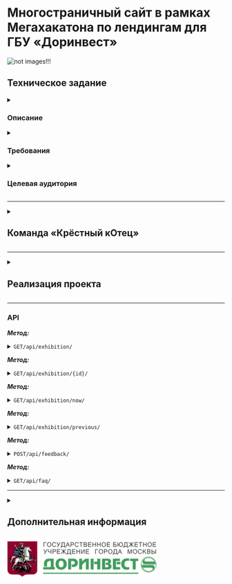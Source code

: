 # Многостраничный сайт в рамках Мегахакатона по лендингам для ГБУ «Доринвест»
![not images!!!](static/images/icons/dorinvest_logo.ico)
## Техническое задание
<details>
<summary>

### Описание
</summary>

***Необходимо создать веб-страницу для размещения анонса выставки-пристройства животных из приютов.
Шаблон планируется использовать для анонса каждой выставки, проводимой ГБУ «Доринвест».
На базе шаблона для каждой выставки будет создаваться отдельная страница в доменной зоне dorinvest.ru (например vistavka.dorinvest.ru).***
</details>

<details>
<summary>

### Требования
</summary>

***Шаблон должен иметь административную панель, где работники ГРУ «Доринвест» смогут самостоятельно редактировать весь контент, 
который будет на веб-странице.***

***Дизайн веб-страницы должны быть в стиле официального сайта ГБУ «Доринвест» https://dorinvest.ru.***
На веб-страницу должны быть размещены:
+ ***Логотип ГБУ «Доринвест»;***
+ ***Баннер в виде картинки или слайдера;***
+ ***Название выставки;***
+ ***Сетка из фотографий животных с кратким описанием, 
которые будут участвовать в выставке (с разбивкой по категориям: кошки, собаки);***
+ ***Сетка фотографий — подборка с прошлых выставок;***
+ ***Информация о дате и месте проведения выставки;***
+ ***Логотипы партнеров выставки;***
+ ***Дополнительный блок, который отображается только после проведения выставки, где будет размещена информация
по итогам выставки и галерея фотографий с мероприятия;***
+ ***Ссылка на соц. сети ГБУ «Доринвест»;***
+ ***Контакты администраторов сайта с формой обратной связи.***
</details>

<details>
<summary>

### Целевая аудитория

</summary>

___
***ЦА, которую бренд хочет привлечь***

*Люди, которые хотят завести домашнее животное, но не знает о том, что можно забрать животное из приюта.*
___
***Текущая ЦА бренда***

*Люди, которые думают о том, чтобы забрать животное из приюта, волонтеры, люди занимающиеся благотворительностью.*

</details>

___
<details>
<summary>

## Команда «Крёстный кОтец»
</summary>

№ | ФИО                           | Должность                    | Никнейм в телеграмме | Ссылка на проекты                          |
--|-------------------------------|------------------------------|----------------------|--------------------------------------------
1 | Зайцев Антон Александрович    | Тимлид и Backend разработчик | @BlackMarvel         | https://github.com/Hashtagich              |
2 | Назаров Ринат Русланович      | Backend разработчик          | @NazRinRus           | https://github.com/NazRinRus               |
3 | Зайдигалов Артур Ахмедович    | Frontend разработчик         | @ArthZai             | https://github.com/Zaidigalov              |
4 | Гончарова Наталья Игоревна    | UX/UI дизайнер               | @goncearova_natalia  | https://www.behance.net/nataliagoncearova  |
5 | Дмитриева Алина Анатольевна   | UX/UI дизайнер               | @LinneAya            | https://www.behance.net/linne_aya          |
6 | Мусаткина Анжела Вячеславовна | Графический дизайнер         | @avantello           | https://www.behance.net/avantello          |
7 | Сергеева Оксана Юрьевна       | Графический дизайнер         | @Obl30               | https://www.behance.net/9510434b           |

</details>

___
<details>
<summary>

## Реализация проекта

</summary>

***Проект выполнен согласно требованиям Заказчика, полностью адаптирован под все устройства, удобен и прост в использовании.***

***Использованы следующие цвета:***
+ *#FFFFFF*
+ *#207B44*
+ *#79BD9A*
+ *#000000*
+ *#6E8877*
+ *#9DE1BE* и *#649B79*

***И шрифты:***
+ *Montserrat - Геометрический шрифт был выбран для заголовков на сайте;*
+ *Arial - Базовый шрифт, который идеально подходит для набора основного текста;*
+ *ARCO CYRILLIC - Геометрический шрифт на кириллице, который характеризуется четкими линиями и симметричными формами.*

***Backend разработка выполнена на Django с возможностью поддержки БД SQL и PostgreSQL.***

***Frontend разработка выполнена на JavaScript.***

***Взаимодействие Backend и Frontend осуществляется путём запроса API (использовали rest_framework) через JavaScript.***

</details>

___
### API
***Метод:***
<details>
<summary><code>GET/api/exhibition/</code></summary>

*Получение списка всех выставок*
```
[
  {
    "id": 0,
    "name": "string",
    "description": "string",
    "bunner": "string",
    "date_begin": "2024-05-02",
    "date_end": "2024-05-02",
    "time_event": "string",
    "location": "string",
    "venue": "string",
    "participants": [
      {
        "id": 0,
        "participant_foto": [
          {
            "foto": "string"
          }
        ],
        "breed": {
          "code": "str",
          "name": "string",
          "sort": 9223372036854776000,
          "is_active": true
        },
        "type_p": {
          "code": "string",
          "name": "string",
          "sort": 9223372036854776000,
          "is_active": true
        },
        "talent": {
          "code": "str",
          "name": "string",
          "sort": 9223372036854776000,
          "is_active": true
        },
        "name": "string",
        "color": "string",
        "age": "string",
        "gender": "boy",
        "other": "string",
        "found_home": true,
        "avatar_id": "string"
      }
    ],
    "partners": [
      {
        "id": 0,
        "name": "string",
        "logo": "string",
        "info": "string",
        "website": "string"
      }
    ],
    "about": "string",
    "exhibition_foto": [
      {
        "foto": "string"
      }
    ],
    "results": "string"
  }
]
```
</details>

***Метод:***
<details>
<summary><code>GET/api/exhibition/{id}/</code></summary>

*Получение одной записи (выставки) по её id*
```
{
  "id": 0,
  "name": "string",
  "description": "string",
  "bunner": "string",
  "date_begin": "2024-05-02",
  "date_end": "2024-05-02",
  "time_event": "string",
  "location": "string",
  "venue": "string",
  "participants": [
    {
      "id": 0,
      "participant_foto": [
        {
          "foto": "string"
        }
      ],
      "breed": {
        "code": "str",
        "name": "string",
        "sort": 9223372036854776000,
        "is_active": true
      },
      "type_p": {
        "code": "string",
        "name": "string",
        "sort": 9223372036854776000,
        "is_active": true
      },
      "talent": {
        "code": "str",
        "name": "string",
        "sort": 9223372036854776000,
        "is_active": true
      },
      "name": "string",
      "color": "string",
      "age": "string",
      "gender": "boy",
      "other": "string",
      "found_home": true,
      "avatar_id": "string"
    }
  ],
  "partners": [
    {
      "id": 0,
      "name": "string",
      "logo": "string",
      "info": "string",
      "website": "string"
    }
  ],
  "about": "string",
  "exhibition_foto": [
    {
      "foto": "string"
    }
  ],
  "results": "string"
}
```

</details>

***Метод:***
<details>
<summary><code>GET/api/exhibition/now/</code></summary>

*Получение одной записи (выставки). Выставка чья дата ближе всего к текущей. 
JSON аналогичен запросу <code>GET/api/exhibition/{id}/</code>*
</details>

***Метод:***
<details>
<summary><code>GET/api/exhibition/previous/</code></summary>

*Получение списка 6 последний выставок. JSON аналогичен запросу <code>GET/api/exhibition/</code>*
</details>

***Метод:***
<details>
<summary><code>POST/api/feedback/</code></summary>

*Метод предаёт информацию о пользователе, который желает приобрести питомца. 
После этого отправляется эл. письмо на почту сотрудников организации.*
```
{
  "name": "string",
  "phone": "string",
  "email": "user@example.com",
  "participant": "string"
}
```
</details>

***Метод:***
<details>
<summary><code>GET/api/faq/</code></summary>

*Получение списка часто задаваемых вопросов и ответов на них.*

```
[
  {
    "question": "string",
    "answer": "string"
  }
]
```
</details>

___
<details>
<summary>

## Дополнительная информация
</summary>

+ ***Сайт Заказчика (ГБУ «Доринвест») — https://dorinvest.ru/***
+ ***Подробная видеоинструкция сайта — https://cloud.mail.ru/public/tS2A/vtzQchok7***
</details>

![not images!!!](static/images/icons/logo.svg)
